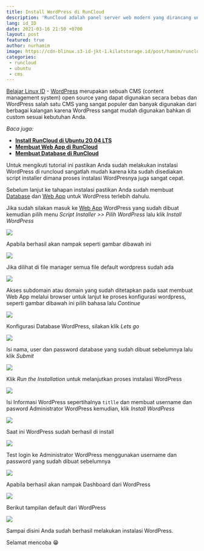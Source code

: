 ```yaml
---
title: Install WordPress di RunCloud
description: 'RunCloud adalah panel server web modern yang dirancang untuk membantu Anda mengelola aplikasi web dan situs web PHP (PHP Cloud Server Management Panel) dengan mudah dan cepat'
lang: id_ID
date: 2021-03-16 21:50 +0700
layout: post
featured: true
author: nurhamim
image: https://cdn-blinux.s3-id-jkt-1.kilatstorage.id/post/hamim/runcloud-wp-c.png
categories:
 - runcloud
 - ubuntu
 - cms
---
```


[Belajar Linux ID](https://belajarlinux.id) - [WordPress](https://wordpress.org/) merupakan sebuah CMS (content management system) open source  yang dapat digunakan secara bebas dan WordPress salah satu CMS yang  sangat populer dan banyak digunakan dari berbagai kalangan karena  WordPress sangat mudah digunakan bahkan di custom sesuai kebutuhan Anda. 

*Baca juga:*

- [**Install RunCloud di Ubuntu 20.04 LTS**](https://belajarlinux.id/install-runcloud-di-ubuntu-20-04-lts/)
- [**Membuat Web App di RunCloud**](https://belajarlinux.id/membuat-webapp-di-runcloud/)
- [**Membuat Database di RunCloud**](https://belajarlinux.id/membuat-database-di-runcloud/)

Untuk mengikuti tutorial ini pastikan Anda sudah melakukan instalasi WordPress di runcloud sangatlah mudah karena kita sudah disediakan script installer dimana proses instalasi WordPresnya juga sangat cepat. 

Sebelum lanjut ke tahapan instalasi pastikan Anda sudah membuat [Database](https://belajarlinux.id/membuat-database-di-runcloud/) dan [Web App](https://belajarlinux.id/membuat-webapp-di-runcloud/) untuk WordPress terlebih dahulu.

Jika sudah silakan masuk ke [Web App](https://belajarlinux.id/membuat-webapp-di-runcloud/) WordPress yang sudah dibuat kemudian pilih menu *Script Installer >> Pilih WordPress* lalu klik *Install WordPress*

![](https://cdn-blinux.s3-id-jkt-1.kilatstorage.id/post/hamim/run-wp1.png)

Apabila berhasil akan nampak seperti gambar dibawah ini

![](https://cdn-blinux.s3-id-jkt-1.kilatstorage.id/post/hamim/run-wp2.png)

Jika dilihat di file manager semua file default wordpress sudah ada

![](https://cdn-blinux.s3-id-jkt-1.kilatstorage.id/post/hamim/run-wp3.png)

Akses subdomain atau domain yang sudah ditetapkan pada saat membuat Web App melalui browser untuk lanjut ke proses konfigurasi wordpress, seperti gambar dibawah ini pilih bahasa lalu *Continue*

![](https://cdn-blinux.s3-id-jkt-1.kilatstorage.id/post/hamim/run-wp4.png)

Konfigurasi Database WordPress, silakan klik *Lets go*

![](https://cdn-blinux.s3-id-jkt-1.kilatstorage.id/post/hamim/run-wp5.png)

Isi nama, user dan password database yang sudah dibuat sebelumnya lalu klik *Submit*

![](https://cdn-blinux.s3-id-jkt-1.kilatstorage.id/post/hamim/run-wp6.png)

Klik *Run the Installation* untuk melanjutkan proses instalasi WordPress

![](https://cdn-blinux.s3-id-jkt-1.kilatstorage.id/post/hamim/run-wp7.png)

Isi Informasi WordPress sepertihalnya `titlle` dan membuat username dan pasword Administrator WordPress kemudian, klik *Install WordPress*

![](https://cdn-blinux.s3-id-jkt-1.kilatstorage.id/post/hamim/run-wp8.png)

Saat ini WordPress sudah berhasil di install

![](https://cdn-blinux.s3-id-jkt-1.kilatstorage.id/post/hamim/run-wp9.png)

Test login ke Administrator WordPress menggunakan username dan password yang sudah dibuat sebelumnya

![](https://cdn-blinux.s3-id-jkt-1.kilatstorage.id/post/hamim/run-wp10.png)

Apabila berhasil akan nampak Dashboard dari WordPress

![](https://cdn-blinux.s3-id-jkt-1.kilatstorage.id/post/hamim/run-wp11.png)

Berikut tampilan default dari WordPress

![](https://cdn-blinux.s3-id-jkt-1.kilatstorage.id/post/hamim/run-wp12.png)

Sampai disini Anda sudah berhasil melakukan instalasi WordPress. 

Selamat mencoba 😁
